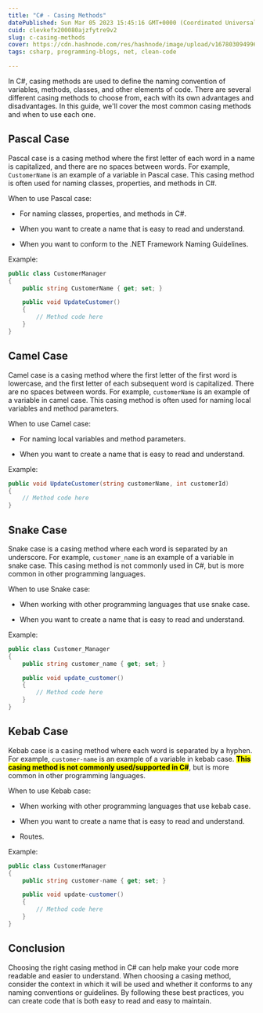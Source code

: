 ```yaml
---
title: "C# - Casing Methods"
datePublished: Sun Mar 05 2023 15:45:16 GMT+0000 (Coordinated Universal Time)
cuid: clevkefx200080ajzfytre9v2
slug: c-casing-methods
cover: https://cdn.hashnode.com/res/hashnode/image/upload/v1678030949967/193a8e8d-8e1d-4310-9cd9-43d50fb64444.webp
tags: csharp, programming-blogs, net, clean-code

---
```


In C#, casing methods are used to define the naming convention of variables, methods, classes, and other elements of code. There are several different casing methods to choose from, each with its own advantages and disadvantages. In this guide, we'll cover the most common casing methods and when to use each one.

## **Pascal Case**

Pascal case is a casing method where the first letter of each word in a name is capitalized, and there are no spaces between words. For example, `CustomerName` is an example of a variable in Pascal case. This casing method is often used for naming classes, properties, and methods in C#.

When to use Pascal case:

* For naming classes, properties, and methods in C#.
    
* When you want to create a name that is easy to read and understand.
    
* When you want to conform to the .NET Framework Naming Guidelines.
    

Example:

```csharp
public class CustomerManager
{
    public string CustomerName { get; set; }

    public void UpdateCustomer()
    {
        // Method code here
    }
}
```

## **Camel Case**

Camel case is a casing method where the first letter of the first word is lowercase, and the first letter of each subsequent word is capitalized. There are no spaces between words. For example, `customerName` is an example of a variable in camel case. This casing method is often used for naming local variables and method parameters.

When to use Camel case:

* For naming local variables and method parameters.
    
* When you want to create a name that is easy to read and understand.
    

Example:

```csharp
public void UpdateCustomer(string customerName, int customerId)
{
    // Method code here
}
```

## **Snake Case**

Snake case is a casing method where each word is separated by an underscore. For example, `customer_name` is an example of a variable in snake case. This casing method is not commonly used in C#, but is more common in other programming languages.

When to use Snake case:

* When working with other programming languages that use snake case.
    
* When you want to create a name that is easy to read and understand.
    

Example:

```csharp
public class Customer_Manager
{
    public string customer_name { get; set; }

    public void update_customer()
    {
        // Method code here
    }
}
```

## **Kebab Case**

Kebab case is a casing method where each word is separated by a hyphen. For example, `customer-name` is an example of a variable in kebab case. **<mark>This casing method is not commonly used/supported in C#</mark>**, but is more common in other programming languages.

When to use Kebab case:

* When working with other programming languages that use kebab case.
    
* When you want to create a name that is easy to read and understand.
    
* Routes.
    

Example:

```csharp
public class CustomerManager
{
    public string customer-name { get; set; }

    public void update-customer()
    {
        // Method code here
    }
}
```

## **Conclusion**

Choosing the right casing method in C# can help make your code more readable and easier to understand. When choosing a casing method, consider the context in which it will be used and whether it conforms to any naming conventions or guidelines. By following these best practices, you can create code that is both easy to read and easy to maintain.